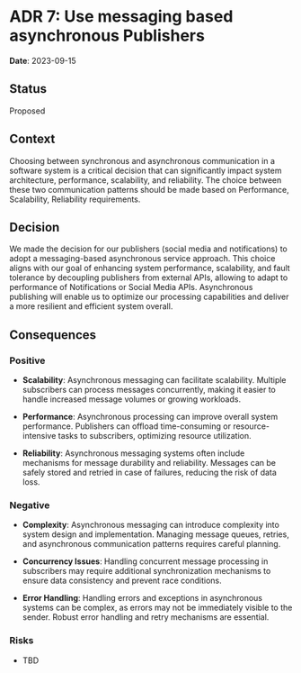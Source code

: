 # ADR 7: Use messaging based asynchronous Publishers

**Date**: 2023-09-15

## Status
Proposed

## Context
Choosing between synchronous and asynchronous communication in a software system is a critical decision that can significantly impact system architecture, performance, scalability, and reliability. The choice between these two communication patterns should be made based on Performance, Scalability, Reliability requirements.

## Decision
We made the decision for our publishers (social media and notifications) to adopt a messaging-based asynchronous service approach. 
This choice aligns with our goal of enhancing system performance, scalability, and fault tolerance by decoupling publishers from external APIs, allowing to adapt to performance of Notifications or Social Media APIs. 
Asynchronous publishing will enable us to optimize our processing capabilities and deliver a more resilient and efficient system overall.

## Consequences
 
### Positive
- **Scalability**: Asynchronous messaging can facilitate scalability. Multiple subscribers can process messages concurrently, making it easier to handle increased message volumes or growing workloads.

- **Performance**: Asynchronous processing can improve overall system performance. Publishers can offload time-consuming or resource-intensive tasks to subscribers, optimizing resource utilization.

- **Reliability**: Asynchronous messaging systems often include mechanisms for message durability and reliability. Messages can be safely stored and retried in case of failures, reducing the risk of data loss.

### Negative
- **Complexity**: Asynchronous messaging can introduce complexity into system design and implementation. Managing message queues, retries, and asynchronous communication patterns requires careful planning.

- **Concurrency Issues**: Handling concurrent message processing in subscribers may require additional synchronization mechanisms to ensure data consistency and prevent race conditions.

- **Error Handling**: Handling errors and exceptions in asynchronous systems can be complex, as errors may not be immediately visible to the sender. Robust error handling and retry mechanisms are essential.

### Risks
- TBD